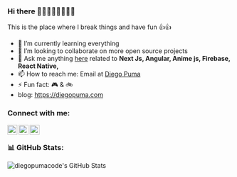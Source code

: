 ### Hi there 👋👋👋👋👋👋👋👋


This is the place where I break things and have fun 👍👍

- 🌱 I’m currently learning everything
- 👯 I’m looking to collaborate on more open source projects
- 💬 Ask me anything [here](https://github.com/diegopumacode/diegopumacode/issues) related to <b>Next Js, Angular, Anime js, Firebase, React Native, </b>
- 📫 How to reach me: Email at [Diego Puma](mailto:diegopumacode@gmail.com)
- ⚡ Fun fact: 🎮 & 🚲
- blog: https://diegopuma.com

### Connect with me:

[<img align="left" alt="diegopuma | LinkedIn" width="22px" src="https://cdn.jsdelivr.net/npm/simple-icons@v3/icons/linkedin.svg" />][linkedin]
[<img align="left" alt="diegopuma | Twitter" width="22px" src="https://cdn.jsdelivr.net/npm/simple-icons@v3/icons/twitter.svg" />][twitter]
[<img align="left" alt="diegopuma | GitHub" width="22px" src="https://cdn.jsdelivr.net/npm/simple-icons@v3/icons/github.svg" />][github]
<br />

### 📊 GitHub Stats:
![diegopumacode's GitHub Stats](https://github-readme-stats.vercel.app/api?username=diegopumacode&show_icons=true&theme=dracula&count_private=true&include_all_commits=true&hide=contribs,issues,stars)


[linkedin]: https://www.linkedin.com/in/diegopumapaco/
[twitter]: https://twitter.com/DiegoP38940444
[github]: https://github.com/diegopumacode
